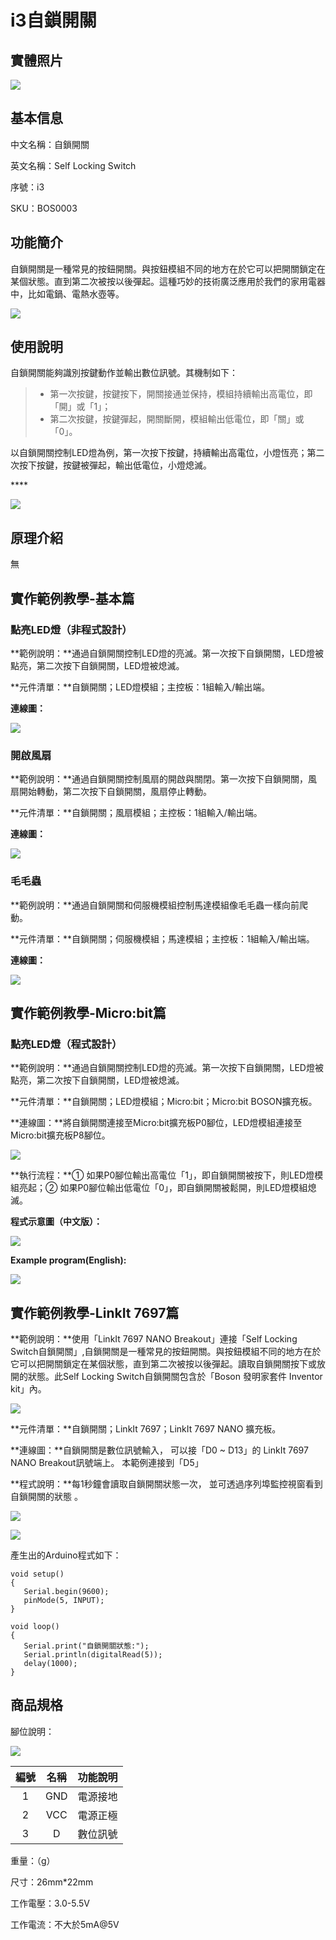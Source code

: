 # i3自鎖開關

## 實體照片

![](../../.gitbook/assets/self_locking_switch.jpg)

## 基本信息

中文名稱：自鎖開關

英文名稱：Self Locking Switch

序號：i3

SKU：BOS0003

## 功能簡介

自鎖開關是一種常見的按鈕開關。與按鈕模組不同的地方在於它可以把開關鎖定在某個狀態。直到第二次被按以後彈起。這種巧妙的技術廣泛應用於我們的家用電器中，比如電鍋、電熱水壺等。

![](../../.gitbook/assets/self_locking_switch_intro%20%281%29.png)

## 使用說明

自鎖開關能夠識別按鍵動作並輸出數位訊號。其機制如下：

> * 第一次按鍵，按鍵按下，開關接通並保持，模組持續輸出高電位，即「開」或「1」；
> * 第二次按鍵，按鍵彈起，開關斷開，模組輸出低電位，即「關」或「0」。

以自鎖開關控制LED燈為例，第一次按下按鍵，持續輸出高電位，小燈恆亮；第二次按下按鍵，按鍵被彈起，輸出低電位，小燈熄滅。

\*\*\*\*



![](../../.gitbook/assets/self_locking_switch_ui.png)

## 原理介紹

無

## 實作範例教學-基本篇

### 點亮LED燈（非程式設計）

**範例說明：**通過自鎖開關控制LED燈的亮滅。第一次按下自鎖開關，LED燈被點亮，第二次按下自鎖開關，LED燈被熄滅。

**元件清單：**自鎖開關；LED燈模組；主控板：1組輸入/輸出端。

**連線圖：**

![](../../.gitbook/assets/self_locking_switch_example1.png)

### 開啟風扇

**範例說明：**通過自鎖開關控制風扇的開啟與關閉。第一次按下自鎖開關，風扇開始轉動，第二次按下自鎖開關，風扇停止轉動。

**元件清單：**自鎖開關；風扇模組；主控板：1組輸入/輸出端。

**連線圖：**

![](../../.gitbook/assets/self_locking_switch_example3.png)

### 毛毛蟲

**範例說明：**通過自鎖開關和伺服機模組控制馬達模組像毛毛蟲一樣向前爬動。

**元件清單：**自鎖開關；伺服機模組；馬達模組；主控板：1組輸入/輸出端。

**連線圖：**

![](../../.gitbook/assets/self_locking_switch_example4.png)

## 實作範例教學-Micro:bit篇

### 點亮LED燈（程式設計）

**範例說明：**通過自鎖開關控制LED燈的亮滅。第一次按下自鎖開關，LED燈被點亮，第二次按下自鎖開關，LED燈被熄滅。

**元件清單：**自鎖開關；LED燈模組；Micro:bit；Micro:bit BOSON擴充板。

**連線圖：**將自鎖開關連接至Micro:bit擴充板P0腳位，LED燈模組連接至Micro:bit擴充板P8腳位。

![](../../.gitbook/assets/self_locking_switch_example2.png)

**執行流程：**① 如果P0腳位輸出高電位「1」，即自鎖開關被按下，則LED燈模組亮起；② 如果P0腳位輸出低電位「0」，即自鎖開關被鬆開，則LED燈模組熄滅。

**程式示意圖（中文版）：**

![](../../.gitbook/assets/self_locking_switch_prg_ch_tw.png)

**Example program\(English\):**

![](../../.gitbook/assets/self_locking_switch_prg_en.png)

## 實作範例教學-LinkIt 7697篇

**範例說明：**使用「LinkIt 7697 NANO Breakout」連接「Self Locking Switch自鎖開關」,自鎖開關是一種常見的按鈕開關。與按鈕模組不同的地方在於它可以把開關鎖定在某個狀態，直到第二次被按以後彈起。讀取自鎖開關按下或放開的狀態。此Self Locking Switch自鎖開關包含於「Boson 發明家套件 Inventor kit」內。

![](../../.gitbook/assets/push_button_7697_1.jpg)

**元件清單：**自鎖開關；LinkIt 7697；LinkIt 7697 NANO 擴充板。

**連線圖：**自鎖開關是數位訊號輸入， 可以接「D0 ~ D13」的 LinkIt 7697 NANO Breakout訊號端上。 本範例連接到「D5」



**程式說明：**每1秒鐘會讀取自鎖開關狀態一次， 並可透過序列埠監控視窗看到自鎖開關的狀態 。

![](../../.gitbook/assets/push_button_7697_2.jpg)

![](../../.gitbook/assets/push_button_7697_3.png)

產生出的Arduino程式如下：

```text
void setup()
{
   Serial.begin(9600);
   pinMode(5, INPUT);
}

void loop()
{
   Serial.print("自鎖開關狀態:");
   Serial.println(digitalRead(5));
   delay(1000);
}
```

### 

## 商品規格

腳位說明：

![](../../.gitbook/assets/self_locking_switch_spec.png)

| **編號** | **名稱** | **功能說明** |
| :---: | :---: | :---: |
| 1 | GND | 電源接地 |
| 2 | VCC | 電源正極 |
| 3 | D | 數位訊號 |

重量：（g）

尺寸：26mm\*22mm

工作電壓：3.0-5.5V

工作電流：不大於5mA@5V

